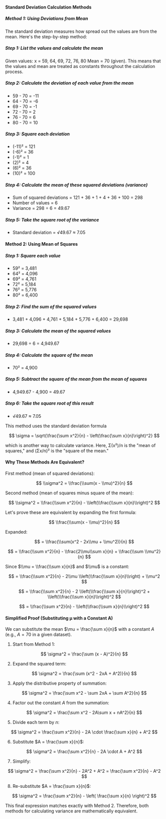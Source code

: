 #### Standard Deviation Calculation Methods

##### Method 1: Using Deviations from Mean

The standard deviation measures how spread out the values are from the mean. Here's the step-by-step method:

##### Step 1: List the values and calculate the mean
Given values: x = 59, 64, 69, 72, 76, 80
Mean = 70 (given). This means that the values and mean are treated as constants throughout the calculation process.

##### Step 2: Calculate the deviation of each value from the mean
- 59 - 70 = -11
- 64 - 70 = -6
- 69 - 70 = -1
- 72 - 70 = 2
- 76 - 70 = 6
- 80 - 70 = 10

##### Step 3: Square each deviation
- (-11)² = 121
- (-6)² = 36
- (-1)² = 1
- (2)² = 4
- (6)² = 36
- (10)² = 100

##### Step 4: Calculate the mean of these squared deviations (variance)
- Sum of squared deviations = 121 + 36 + 1 + 4 + 36 + 100 = 298
- Number of values = 6
- Variance = 298 ÷ 6 = 49.67

##### Step 5: Take the square root of the variance
- Standard deviation = √49.67 ≈ 7.05

#### Method 2: Using Mean of Squares

##### Step 1: Square each value
- 59² = 3,481
- 64² = 4,096
- 69² = 4,761
- 72² = 5,184
- 76² = 5,776
- 80² = 6,400

##### Step 2: Find the sum of the squared values
- 3,481 + 4,096 + 4,761 + 5,184 + 5,776 + 6,400 = 29,698

##### Step 3: Calculate the mean of the squared values
- 29,698 ÷ 6 = 4,949.67

##### Step 4: Calculate the square of the mean
- 70² = 4,900

##### Step 5: Subtract the square of the mean from the mean of squares
- 4,949.67 - 4,900 = 49.67

##### Step 6: Take the square root of this result
- √49.67 ≈ 7.05

This method uses the standard deviation formula

$$
\sigma = \sqrt{\frac{\sum x^2}{n} - \left(\frac{\sum x}{n}\right)^2}
$$

which is another way to calculate variance. Here, Σ(x²)/n is the "mean of squares," and (Σx/n)² is the "square of the mean."

#### Why These Methods Are Equivalent?

First method (mean of squared deviations):

$$
\\sigma^2 = \\frac{\\sum(x - \\mu)^2}{n}
$$

Second method (mean of squares minus square of the mean):

$$
\\sigma^2 = \\frac{\\sum x^2}{n} - \\left(\\frac{\\sum x}{n}\\right)^2
$$

Let's prove these are equivalent by expanding the first formula:

$$
\\frac{\\sum(x - \\mu)^2}{n}
$$

Expanded:

$$
= \\frac{\\sum(x^2 - 2x\\mu + \\mu^2)}{n}
$$

$$
= \\frac{\\sum x^2}{n} - \\frac{2\\mu\\sum x}{n} + \\frac{\\sum \\mu^2}{n}
$$

Since $\\mu = \\frac{\\sum x}{n}$ and $\\mu$ is a constant:

$$
= \\frac{\\sum x^2}{n} - 2\\mu \\left(\\frac{\\sum x}{n}\\right) + \\mu^2
$$

$$
= \\frac{\\sum x^2}{n} - 2 \\left(\\frac{\\sum x}{n}\\right)^2 + \\left(\\frac{\\sum x}{n}\\right)^2
$$

$$
= \\frac{\\sum x^2}{n} - \\left(\\frac{\\sum x}{n}\\right)^2
$$



#### Simplified Proof (Substituting μ with a Constant A)

We can substitute the mean $\mu = \frac{\sum x}{n}$ with a constant $A$ (e.g., $A = 70$ in a given dataset).

1. Start from Method 1:

$$
\sigma^2 = \frac{\sum (x - A)^2}{n}
$$

2. Expand the squared term:

$$
\sigma^2 = \frac{\sum (x^2 - 2xA + A^2)}{n}
$$

3. Apply the distributive property of summation:

$$
\sigma^2 = \frac{\sum x^2 - \sum 2xA + \sum A^2}{n}
$$

4. Factor out the constant $A$ from the summation:

$$
\sigma^2 = \frac{\sum x^2 - 2A\sum x + nA^2}{n}
$$

5. Divide each term by $n$:

$$
\sigma^2 = \frac{\sum x^2}{n} - 2A \cdot \frac{\sum x}{n} + A^2
$$

6. Substitute $A = \frac{\sum x}{n}$:

$$
\sigma^2 = \frac{\sum x^2}{n} - 2A \cdot A + A^2
$$

7. Simplify:

$$
\sigma^2 = \frac{\sum x^2}{n} - 2A^2 + A^2 = \frac{\sum x^2}{n} - A^2
$$

8. Re-substitute $A = \frac{\sum x}{n}$:

$$
\sigma^2 = \frac{\sum x^2}{n} - \left( \frac{\sum x}{n} \right)^2
$$

This final expression matches exactly with Method 2. Therefore, both methods for calculating variance are mathematically equivalent.


